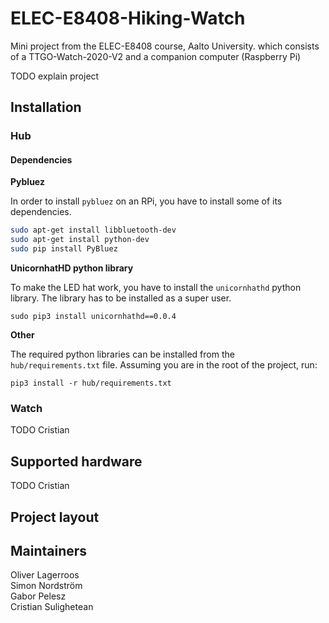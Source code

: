 # ELEC-E8408-Hiking-Watch
Mini project from the ELEC-E8408 course, Aalto University. which consists of a TTGO-Watch-2020-V2 and a companion computer (Raspberry Pi)

TODO explain project

## Installation

### Hub

#### Dependencies

**Pybluez**

In order to install `pybluez` on an RPi, you have to install some of its dependencies.

```sh
sudo apt-get install libbluetooth-dev
sudo apt-get install python-dev
sudo pip install PyBluez
```

**UnicornhatHD python library**

To make the LED hat work, you have to install the `unicornhathd` python library. The library has to be installed as a super user.

`sudo pip3 install unicornhathd==0.0.4`

**Other**

The required python libraries can be installed from the `hub/requirements.txt` file.
Assuming you are in the root of the project, run:

`pip3 install -r hub/requirements.txt`

### Watch
TODO Cristian

## Supported hardware
TODO Cristian

## Project layout


## Maintainers
Oliver Lagerroos  
Simon Nordström  
Gabor Pelesz  
Cristian Sulighetean  